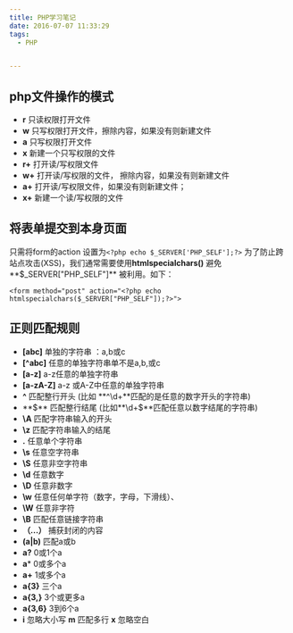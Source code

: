 ```yaml
---
title: PHP学习笔记
date: 2016-07-07 11:33:29
tags:
  - PHP


---
```


## php文件操作的模式 ##
- **r** 只读权限打开文件
- **w** 只写权限打开文件，擦除内容，如果没有则新建文件
- **a** 只写权限打开文件
- **x** 新建一个只写权限的文件
- **r+** 打开读/写权限文件
- **w+** 打开读/写权限的文件， 擦除内容，如果没有则新建文件
- **a+** 打开读/写权限文件，如果没有则新建文件；
- **x+** 新建一个读/写权限的文件

## 将表单提交到本身页面 ##

只需将form的action 设置为`<?php echo $_SERVER['PHP_SELF'];?>` 
为了防止跨站点攻击(XSS)，我们通常需要使用**htmlspecialchars()**
避免**$_SERVER["PHP_SELF"]** 被利用。如下：

    <form method="post" action="<?php echo htmlspecialchars($_SERVER["PHP_SELF"]);?>">

## 正则匹配规则 ##

- **[abc]**  单独的字符串 ：a,b或c
- **[^abc]** 任意的单独字符串单不是a,b,或c
- **[a-z]**  a-z任意的单独字符串
- **[a-zA-Z]** a-z 或A-Z中任意的单独字符串
- **^**  匹配整行开头 (比如 **^\d+**匹配的是任意的数字开头的字符串)
- **$**   匹配整行结尾 (比如**\d+$**匹配任意以数字结尾的字符串)
- **\A**  匹配字符串输入的开头
- **\z** 匹配字符串输入的结尾
- **.** 任意单个字符串
- **\s** 任意空字符串
- **\S**  任意非空字符串
- **\d** 任意数字
- **\D** 任意非数字
- **\w** 任意任何单字符（数字，字母，下滑线）、
- **\W** 任意非字符
- **\B** 匹配任意链接字符串
- **（...）** 捕获封闭的内容 
- **(a|b)** 匹配a或b
- **a?** 0或1个a
- **a*** 0或多个a
- **a+** 1或多个a
- **a{3}** 三个a
- **a{3,}** 3个或更多a
- **a{3,6}** 3到6个a
- **i** 忽略大小写 **m** 匹配多行 **x** 忽略空白


